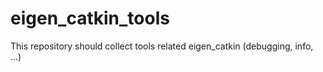# eigen_catkin_tools
This repository should collect tools related eigen_catkin (debugging, info, ...)
